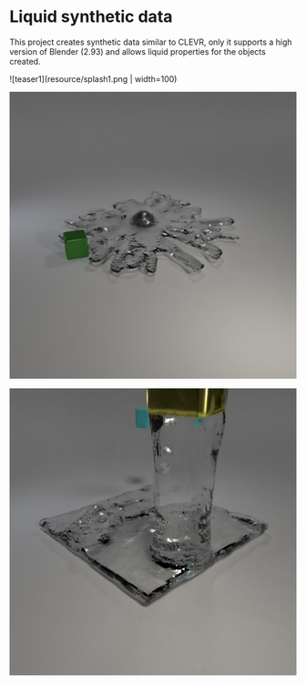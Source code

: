 # Liquid synthetic data

This project creates synthetic data similar to CLEVR, only it supports a high version of Blender (2.93) and allows liquid properties for the objects created.

![teaser1](resource/splash1.png | width=100)

![teaser2](resource/splash2.png)

![teaser3](resource/splash3.png)
